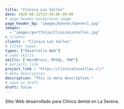 ```yaml
---
title: "Clínica Los Valles"
date: 2020-08-22T23:59:06-09:00
# page header background image
page_header_bg: "images/banner/banner1.jpg"
images: 
  - "images/portfolio/ClinicaLosValles.jpg"
# clients
clients : "Clínica Los Valles"
# filter types
types: ["Desarrollo Web"]
# used skills
skills: ["WordPress, MYSQL, PHP"]
# porjects link
project_link : "https://clinicalosvalles.cl/"
# meta description
description: "This is meta description."
# save as draft
draft: false
---
```

Sitio Web desarrollado para Clínica dental en La Serena.